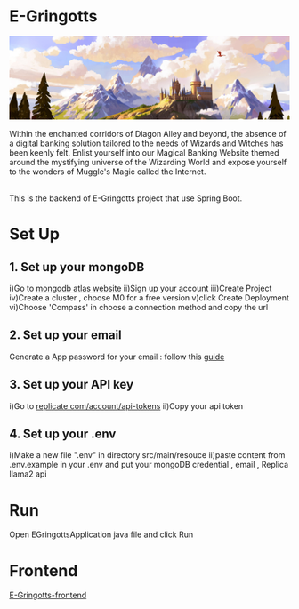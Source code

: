 # E-Gringotts
<p align=”center”>
<img src="/src/main/resources/wallpaperflare-cropped.jpg">
</p>
Within the enchanted corridors of Diagon Alley and beyond, the absence of a digital banking solution tailored to the needs of Wizards and Witches has been keenly felt. Enlist yourself into our Magical Banking Website themed around the mystifying universe of the Wizarding World and expose yourself to the wonders of Muggle's Magic called the Internet.<br></br>

This is the backend of E-Gringotts project that use Spring Boot.

# Set Up

## 1. Set up your mongoDB

i)Go to [mongodb atlas website](https://www.mongodb.com/cloud/atlas/register)
ii)Sign up your account
iii)Create Project
iv)Create a cluster , choose M0 for a free version
v)click Create Deployment
vi)Choose 'Compass' in choose a connection method and copy the url

## 2. Set up your email
Generate a App password for your email : follow this [guide](https://saurabh-nakoti.medium.com/how-to-set-up-smtp-in-gmail-using-an-app-password-96adffa164b3#:~:text=Generate%20an%20App%20Password%3A&text=In%20the%20%E2%80%9CSecurity%E2%80%9D%20section%2C,%2Dcharacter%20app%2Dspecific%20password.)

## 3. Set up your API key
i)Go to [replicate.com/account/api-tokens](https://replicate.com/account/api-tokens)
ii)Copy your api token

## 4. Set up your .env
i)Make a new file ".env" in directory src/main/resouce
ii)paste content from .env.example in your .env and put your mongoDB credential , email , Replica llama2 api

# Run

Open EGringottsApplication java file and click Run 

# Frontend

[E-Gringotts-frontend](https://github.com/MeTheGreat1474/E-gringotts)
